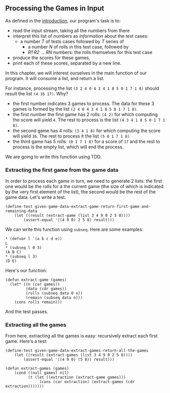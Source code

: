 ## Processing the Games in Input

As defined in the [introduction](./the-program.md), our program's task is to:

- read the input stream, taking all the numbers from there
- interpret this list of numbers as _information_ about the test cases:
    - a number _T_ of tests cases followed by _T_ series of
        - a number _N_ of rolls in this test case, followed by
        - _R1_ _R2_ … _RN_ numbers: the rolls themselves for this test case
- produce the scores for these games,
- print each of these scores, separated by a new line.

In this chapter, we will interest ourselves in the main function of our program. It will consume a list, and return a list.

For instance, processing the list `(3 2 4 0 4 3 4 1 8 5 0 1 7 1 8)` should result the list `(4 16 17)`. Why?

- the first number indicates 3 games to process. The data for these 3 games is formed by the list `(2 4 0 4 3 4 1 8 5 0 1 7 1 8)`.
- the first number the first game has 2 rolls: `(4 2)` for which computing the score will yield `4`. The rest to process is the list `(4 3 4 1 8 5 0 1 7 1 8)`.
- the second game has 4 rolls: `(3 4 1 8)` for which computing the score will yield `16`. The rest to process it the list `(5 0 1 7 1 8)`
- the third game has 5 rolls: `(0 1 7 1 8)` for a score of `17` and the rest to process is the empty list, which will end the process.

We are going to write this function using TDD.

### Extracting the first game from the game data
In order to process each game in turn, we need to generate 2 lists: the first one would be the rolls for a the current game (the size of which is indicated by the very first element of the list), the second would be the rest of the game data. Let's write a test.
```
(define-test given-game-data-extract-game-return-first-game-and-remaining-data
    (let ((result (extract-game (list 3 4 9 0 2 5 8))))
        (assert-equal '((4 9 0) 2 5 8) result)))
```
We can write this function using `subseq`. Here are some examples:
```
* (defvar l '(a b c d e))
L
* (subseq l 0 3)
(A B C)
* (subseq l 3)
(D E)
```
Here's our function:
```
(defun extract-game (games)
  (let* ((n (car games))
         (data (cdr games))
         (rolls (subseq data 0 n))
         (remain (subseq data n)))
    (cons rolls remain)))
```
And the test passes.

### Extracting all the games
From here, extracting all the games is easy: recursively extract each first game. 
Here's a test:
```
(define-test given-game-data-extract-games-return-all-the-games
    (let ((result (extract-games (list 3 4 9 0 2 5 8))))
        (assert-equal '((4 9 0) (5 8)) result)))
```
```
(defun extract-games (games)
    (cond ((null games) nil)
          (t (let ((extraction (extract-game games)))
               (cons (car extraction) (extract-games (cdr extraction)))))))
```

